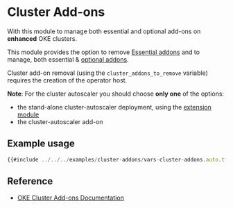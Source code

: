 # Cluster Add-ons

With this module to manage both essential and optional add-ons on **enhanced** OKE clusters. 

This module provides the option to remove [Essential addons](https://docs.oracle.com/en-us/iaas/Content/ContEng/Tasks/contengintroducingclusteraddons.htm#contengintroducingclusteraddons__section-essential-addons) and to manage, both essential & [optional addons](https://docs.oracle.com/en-us/iaas/Content/ContEng/Tasks/contengintroducingclusteraddons.htm#contengintroducingclusteraddons__section-optional-addons).

Cluster add-on removal (using the `cluster_addons_to_remove` variable) requires the creation of the operator host.

**Note**: For the cluster autoscaler you should choose **only one** of the options:
- the stand-alone cluster-autoscaler deployment, using the [extension module](./extensions_cluster_autoscaler.md)
- the cluster-autoscaler add-on

## Example usage
```javascript
{{#include ../../../examples/cluster-addons/vars-cluster-addons.auto.tfvars:4:}}
```

## Reference
* [OKE Cluster Add-ons Documentation](https://docs.oracle.com/en-us/iaas/Content/ContEng/Tasks/contengconfiguringclusteraddons.htm)

